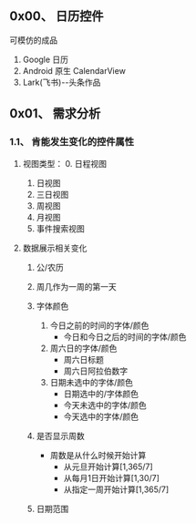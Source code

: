 ## 0x00、 日历控件

可模仿的成品
1. Google 日历
2. Android 原生 CalendarView
3. Lark(飞书)--头条作品

## 0x01、 需求分析

### 1.1、 肯能发生变化的控件属性

1. 视图类型：
    0. 日程视图
    1. 日视图
    2. 三日视图
    3. 周视图
    4. 月视图
    5. 事件搜索视图

2. 数据展示相关变化
    1. 公/农历
    2. 周几作为一周的第一天
    3. 字体颜色
        1. 今日之前的时间的字体/颜色
            - 今日和今日之后的时间的字体/颜色
        2. 周六日的字体/颜色
            - 周六日标题
            - 周六日阿拉伯数字
        3. 日期未选中的字体/颜色
            - 日期选中的/字体颜色
            - 今天未选中的字体/颜色
            - 今天选中的字体/颜色
    4. 是否显示周数
        - 周数是从什么时候开始计算
            - 从元旦开始计算[1,365/7]
            - 从每月1日开始计算[1,30/7]
            - 从指定一周开始计算[1,365/7]

    5. 日期范围
